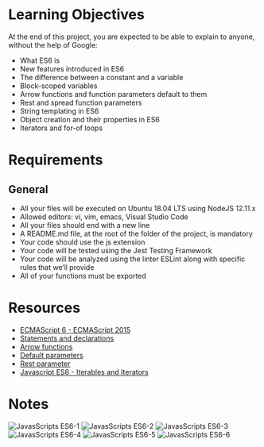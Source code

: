 # Learning Objectives

At the end of this project, you are expected to be able to explain to anyone, without the help of Google:

- What ES6 is
- New features introduced in ES6
- The difference between a constant and a variable
- Block-scoped variables
- Arrow functions and function parameters default to them
- Rest and spread function parameters
- String templating in ES6
- Object creation and their properties in ES6
- Iterators and for-of loops

# Requirements

## General

- All your files will be executed on Ubuntu 18.04 LTS using NodeJS 12.11.x
- Allowed editors: vi, vim, emacs, Visual Studio Code
- All your files should end with a new line
- A README.md file, at the root of the folder of the project, is mandatory
- Your code should use the js extension
- Your code will be tested using the Jest Testing Framework
- Your code will be analyzed using the linter ESLint along with specific rules that we’ll provide
- All of your functions must be exported

# Resources

- [ECMAScript 6 - ECMAScript 2015](https://www.w3schools.com/js/js_es6.asp)
- [Statements and declarations](https://developer.mozilla.org/en-US/docs/Web/JavaScript/Reference/Statements)
- [Arrow functions](https://developer.mozilla.org/en-US/docs/Web/JavaScript/Reference/Functions/Arrow_functions)
- [Default parameters](https://developer.mozilla.org/en-US/docs/Web/JavaScript/Reference/Statements)
- [Rest parameter](https://developer.mozilla.org/en-US/docs/Web/JavaScript/Reference/Functions/rest_parameters)
- [Javascript ES6 - Iterables and Iterators](https://towardsdatascience.com/javascript-es6-iterables-and-iterators-de18b54f4d4)

# Notes

![JavasScripts ES6-1](https://github.com/chris85gillis/atlas-web_back_end/assets/126268722/158e9b3c-97eb-4258-82f7-01e01b94fb52)
![JavasScripts ES6-2](https://github.com/chris85gillis/atlas-web_back_end/assets/126268722/49ee2532-2941-4287-89ba-3187ef6b2b26)
![JavasScripts ES6-3](https://github.com/chris85gillis/atlas-web_back_end/assets/126268722/25af3148-1f9c-426d-bf03-a3a9fc9b3b9c)
![JavasScripts ES6-4](https://github.com/chris85gillis/atlas-web_back_end/assets/126268722/07216688-2089-4015-afb1-38bcf8a043b6)
![JavasScripts ES6-5](https://github.com/chris85gillis/atlas-web_back_end/assets/126268722/bffefc49-6bdc-4dee-bffb-f5efbb0c6e01)
![JavasScripts ES6-6](https://github.com/chris85gillis/atlas-web_back_end/assets/126268722/d49e7728-fd3a-4c30-82cd-ae351dbc6933)
